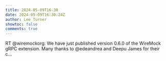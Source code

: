 ```yaml
---
title: 2024-05-09T16-30
date: 2024-05-09T16:30:24Z
author: Lee Turner
showtoc: false
comments: true
---
```


RT @wiremockorg: We have just published version 0.6.0 of the WireMock gRPC extension. Many thanks to @edeandrea and Deepu James for their c…

